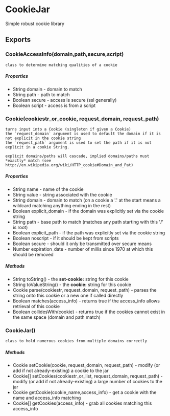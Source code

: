 # CookieJar

Simple robust cookie library

## Exports

### CookieAccessInfo(domain,path,secure,script)

    class to determine matching qualities of a cookie

##### Properties

* String domain - domain to match
* String path - path to match
* Boolean secure - access is secure (ssl generally)
* Boolean script - access is from a script


### Cookie(cookiestr_or_cookie, request_domain, request_path)

    turns input into a Cookie (singleton if given a Cookie)
    the `request_domain` argument is used to default the domain if it is not explicit in the cookie string 
    the `request_path` argument is used to set the path if it is not explicit in a cookie String.

    explicit domains/paths will cascade, implied domains/paths must *exactly* match (see http://en.wikipedia.org/wiki/HTTP_cookie#Domain_and_Pat)

##### Properties

* String name - name of the cookie
* String value - string associated with the cookie
* String domain - domain to match (on a cookie a '.' at the start means a wildcard matching anything ending in the rest)
* Boolean explicit_domain - if the domain was explicitly set via the cookie string
* String path - base path to match (matches any path starting with this '/' is root)
* Boolean explicit_path - if the path was explicitly set via the cookie string
* Boolean noscript - if it should be kept from scripts
* Boolean secure - should it only be transmitted over secure means
* Number expiration_date - number of millis since 1970 at which this should be removed

##### Methods

* String toString() - the __set-cookie:__ string for this cookie
* String toValueString() - the __cookie:__ string for this cookie
* Cookie parse(cookiestr, request_domain, request_path) - parses the string onto this cookie or a new one if called directly
* Boolean matches(access_info) - returns true if the access_info allows retrieval of this cookie
* Boolean collidesWith(cookie) - returns true if the cookies cannot exist in the same space (domain and path match)


### CookieJar()

    class to hold numerous cookies from multiple domains correctly

##### Methods

* Cookie setCookie(cookie, request_domain, request_path) - modify (or add if not already-existing) a cookie to the jar
* Cookie[] setCookies(cookiestr_or_list, request_domain, request_path) - modify (or add if not already-existing) a large number of cookies to the jar
* Cookie getCookie(cookie_name,access_info) - get a cookie with the name and access_info matching
* Cookie[] getCookies(access_info) - grab all cookies matching this access_info

